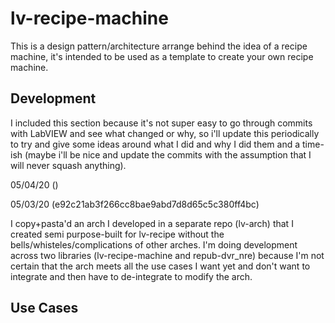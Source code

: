 # lv-recipe-machine

This is a design pattern/architecture arrange behind the idea of a recipe machine, it's intended to be used as a template to create your own recipe machine.

## Development

I included this section because it's not super easy to go through commits with LabVIEW and see what changed or why, so i'll update this periodically to try and give some ideas around what I did and why I did them and a time-ish (maybe i'll be nice and update the commits with the assumption that I will never squash anything).

05/04/20 ()

05/03/20 (e92c21ab3f266cc8bae9abd7d8d65c5c380ff4bc)

I copy+pasta'd an arch I developed in a separate repo (lv-arch) that I created semi purpose-built for lv-recipe without the bells/whisteles/complications of other arches. I'm doing development across two libraries (lv-recipe-machine and repub-dvr_nre) because I'm not certain that the arch meets all the use cases I want yet and don't want to integrate and then have to de-integrate to modify the arch.

## Use Cases
